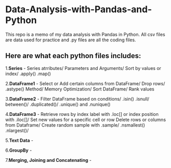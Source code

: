 # Data-Analysis-with-Pandas-and-Python

This repo is a memo of my data analysis with Pandas in Python. All csv files are data used for practice and .py files are all the coding files.

## Here are what each python files includes:

1.**Series** - Series atrributes/ Parameters and Arguments/ Sort by values or index/ .apply() .map()


2.**DataFrame1** - Select or Add certain columns from DataFrame/ Drop rows/ .astype() Method/ Memory Optimization/ Sort DataFrame/ Rank values


3.**DataFrame2** - Filter DataFrame based on conditions/ .isin() .isnull/ between()/ .duplicated()/ .unique() and .nunique()


4.**DataFrame3** - Retrieve rows by index label with .loc[] or index position with .iloc[]/ Set new values for a specific cell or row
               Delete rows or columns from Dataframe/ Create random sample with .sample/ .nsmallest() .nlargest()/

5.**Text Data** - 


6.**GroupBy** - 


7.**Merging, Joining and Concatenating** - 
